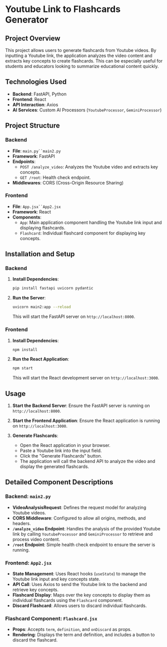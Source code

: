 # Youtube Link to Flashcards Generator

## Project Overview

This project allows users to generate flashcards from Youtube videos. By inputting a Youtube link, the application analyzes the video content and extracts key concepts to create flashcards. This can be especially useful for students and educators looking to summarize educational content quickly.

## Technologies Used

- **Backend**: FastAPI, Python
- **Frontend**: React
- **API Interaction**: Axios
- **AI Services**: Custom AI Processors (`YoutubeProcessor`, `GeminiProcessor`)

## Project Structure

### Backend

- **File**: `main.py``main2.py`
- **Framework**: FastAPI
- **Endpoints**:
  - `POST /analyze_video`: Analyzes the Youtube video and extracts key concepts.
  - `GET /root`: Health check endpoint.
- **Middlewares**: CORS (Cross-Origin Resource Sharing)

### Frontend

- **File**: `App.jsx``App2.jsx`
- **Framework**: React
- **Components**:
  - `App`: Main application component handling the Youtube link input and displaying flashcards.
  - `Flashcard`: Individual flashcard component for displaying key concepts.

## Installation and Setup

### Backend

1. **Install Dependencies**:
    ```sh
    pip install fastapi uvicorn pydantic
    ```

2. **Run the Server**:
    ```sh
    uvicorn main2:app --reload
    ```
    This will start the FastAPI server on `http://localhost:8000`.

### Frontend

1. **Install Dependencies**:
    ```sh
    npm install
    ```

2. **Run the React Application**:
    ```sh
    npm start
    ```
    This will start the React development server on `http://localhost:3000`.

## Usage

1. **Start the Backend Server**:
    Ensure the FastAPI server is running on `http://localhost:8000`.

2. **Start the Frontend Application**:
    Ensure the React application is running on `http://localhost:3000`.

3. **Generate Flashcards**:
    - Open the React application in your browser.
    - Paste a Youtube link into the input field.
    - Click the "Generate Flashcards" button.
    - The application will call the backend API to analyze the video and display the generated flashcards.

## Detailed Component Descriptions

### Backend: `main2.py`

- **VideoAnalysisRequest**: Defines the request model for analyzing Youtube videos.
- **CORS Middleware**: Configured to allow all origins, methods, and headers.
- **`/analyze_video` Endpoint**: Handles the analysis of the provided Youtube link by calling `YoutubeProcessor` and `GeminiProcessor` to retrieve and process video content.
- **`/root` Endpoint**: Simple health check endpoint to ensure the server is running.

### Frontend: `App2.jsx`

- **State Management**: Uses React hooks (`useState`) to manage the Youtube link input and key concepts state.
- **API Call**: Uses Axios to send the Youtube link to the backend and retrieve key concepts.
- **Flashcard Display**: Maps over the key concepts to display them as individual flashcards using the `Flashcard` component.
- **Discard Flashcard**: Allows users to discard individual flashcards.

### Flashcard Component: `Flashcard.jsx`

- **Props**: Accepts `term`, `definition`, and `onDiscard` as props.
- **Rendering**: Displays the term and definition, and includes a button to discard the flashcard.
